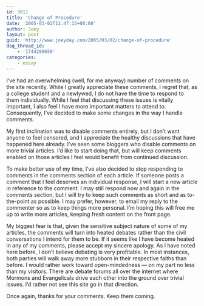 ```yaml
---
id: 3011
title: 'Change of Procedure'
date: '2005-03-02T11:47:15+00:00'
author: Joey
layout: post
guid: 'http://www.joeyday.com/2005/03/02/change-of-procedure'
dsq_thread_id:
    - '1744280650'
categories:
    - essay
---
```


I’ve had an overwhelming (well, for me anyway) number of comments on the site recently. While I greatly appreciate these comments, I regret that, as a college student and a newlywed, I do not have the time to respond to them individually. While I feel that discussing these issues is vitally important, I also feel I have more important matters to attend to. Consequently, I’ve decided to make some changes in the way I handle comments.

My first inclination was to disable comments entirely, but I don’t want anyone to feel censored, and I appreciate the healthy discussions that have happened here already. I’ve seen some bloggers who disable comments on more trivial articles. I’d like to start doing that, but will keep comments enabled on those articles I feel would benefit from continued discussion.

To make better use of my time, I’ve also decided to stop responding to comments in the comments section of each article. If someone posts a comment that I feel deserves an individual response, I will start a new article in reference to the comment. I may still respond now and again in the comments section, but I will try to keep such comments as short and as to-the-point as possible. I may prefer, however, to email my reply to the commenter so as to keep things more personal. I’m hoping this will free me up to write more articles, keeping fresh content on the front page.

My biggest fear is that, given the sensitive subject nature of some of my articles, the comments will turn into heated debates rather than the civil conversations I intend for them to be. If it seems like I have become heated in any of my comments, please accept my sincere apology. As I have noted here before, I don’t believe debating is very profitable. In most instances, both parties will walk away more stubborn in their respective faiths than before. I would rather work toward open-mindedness — on my part no less than my visitors. There are debate forums all over the internet where Mormons and Evangelicals drive each other into the ground over trivial issues. I’d rather not see this site go in that direction.

Once again, thanks for your comments. Keep them coming.